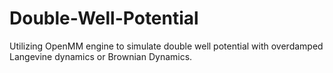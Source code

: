 # Double-Well-Potential
 
Utilizing OpenMM engine to simulate double well potential with overdamped Langevine dynamics or Brownian Dynamics. 
